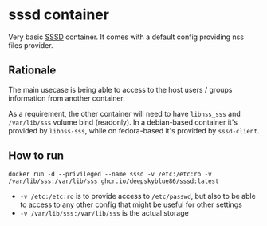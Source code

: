 # sssd container

Very basic [SSSD](https://sssd.io/docs/architecture.html) container.
It comes with a default config providing nss files provider.

## Rationale
The main usecase is being able to access to the host users / groups information from another container.

As a requirement, the other container will need to have `libnss_sss` and `/var/lib/sss` volume bind (readonly).
In a debian-based container it's provided by `libnss-sss`, while on fedora-based it's provided by `sssd-client`.


## How to run
```
docker run -d --privileged --name sssd -v /etc:/etc:ro -v /var/lib/sss:/var/lib/sss ghcr.io/deepskyblue86/sssd:latest
```
- `-v /etc:/etc:ro` is to provide access to `/etc/passwd`, but also to be able to access to any other config that might be useful for other settings
- `-v /var/lib/sss:/var/lib/sss` is the actual storage
